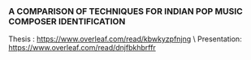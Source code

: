 ### A COMPARISON OF TECHNIQUES FOR INDIAN POP MUSIC COMPOSER IDENTIFICATION

Thesis : https://www.overleaf.com/read/kbwkyzpfnjng \\
Presentation: https://www.overleaf.com/read/dnjfbkhbrffr


